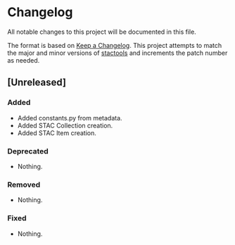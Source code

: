 # Changelog

All notable changes to this project will be documented in this file.

The format is based on [Keep a Changelog](https://keepachangelog.com/en/1.0.0/). This project attempts to match the major and minor versions of [stactools](https://github.com/stac-utils/stactools) and increments the patch number as needed.

## [Unreleased]

### Added

- Added constants.py from metadata.
- Added STAC Collection creation.
- Added STAC Item creation.

### Deprecated

- Nothing.

### Removed

- Nothing.

### Fixed

- Nothing.
